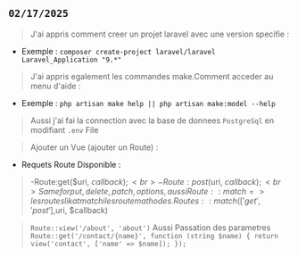 ## **`02/17/2025`**
> J'ai appris comment creer un projet laravel avec une version specifie :
- Exemple : ``composer create-project laravel/laravel Laravel_Application "9.*" ``

> J'ai appris egalement les commandes make.Comment acceder au menu d'aide :
- Exemple : ``php artisan make help || php artisan make:model --help``

> Aussi j'ai fai la connection  avec la base de donnees ``PostgreSql`` en modifiant `.env` File

> Ajouter un Vue (ajouter un Route) : 
- Requets Route Disponible : 
> -Route:get($uri, $callback);<br>-Route:post($uri, $callback);<br>Same for put, delete, patch, options , aussi Route::match => les routes li katmatchi les route mathodes. Routes::match(['get', 'post'],$uri, $callback)

>``Route::view('/about', 'about')`` Aussi Passation des parametres ``Route::get('/contact/{name}', function (string $name) {
    return view('contact', ['name' => $name]);
});``


